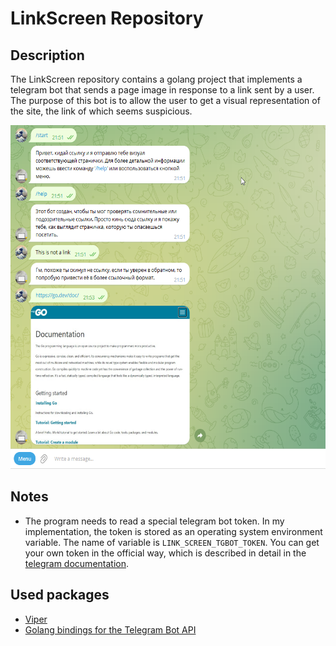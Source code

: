 # LinkScreen Repository

## Description
The LinkScreen repository contains a golang project that implements a telegram bot that sends a page image in response to a link sent by a user.
The purpose of this bot is to allow the user to get a visual representation of the site, the link of which seems suspicious.

<img src="/repositoryDescription/images/usage_example_ru.png" width="590" height="550">

## Notes
* The program needs to read a special telegram bot token. In my implementation, the token is stored as an operating system environment variable.
The name of variable is `LINK_SCREEN_TGBOT_TOKEN`. You can get your own token in the official way, which is described in detail in the [telegram documentation](https://core.telegram.org/bots/api).

## Used packages
* [Viper](https://github.com/spf13/viper)
* [Golang bindings for the Telegram Bot API](https://github.com/go-telegram-bot-api/telegram-bot-api)
